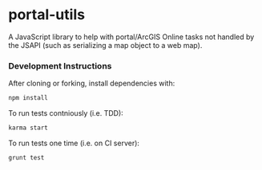 # portal-utils

A JavaScript library to help with portal/ArcGIS Online tasks not handled by the JSAPI (such as serializing a map object to a web map).

### Development Instructions

After cloning or forking, install dependencies with:

```bash
npm install
```

To run tests contniously (i.e. TDD): 

```bash
karma start
```

To run tests one time (i.e. on CI server):

```bash
grunt test
```
